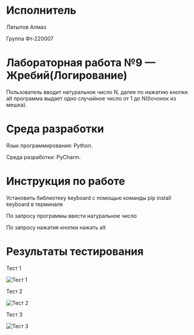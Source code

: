 # Исполнитель
Латыпов Алмаз

Группа Фт-220007
# Лабораторная работа №9 — Жребий(Логирование)

Пользователь вводит натуральное число N, далее по нажатию кнопки alt программа выдает одно случайное число от 1 до N(бочонок из мешка).

# Среда разработки 
Язык программирования: Python.

Среда разработки: PyCharm.
# Инструкция по работе
Установить библиотеку keyboard с помощью команды pip install keyboard в терминале

По запросу программы ввести натуральное число

По запросу нажатия кнопки нажать alt
# Результаты тестирования
Тест 1

![Тест 1](https://github.com/LatypovAlmaz/Lab_9/assets/146587126/6a7210ce-dff3-4c18-af2e-aed6f87addff)


Тест 2

![Тест 2](https://github.com/LatypovAlmaz/Lab_9/assets/146587126/f5752a9e-8c8e-4b43-97b8-e70e0352a445)


Тест 3

![Тест 3](https://github.com/LatypovAlmaz/Lab_9/assets/146587126/d60b3a57-0c0f-41bf-a747-6e689f53dc49)
